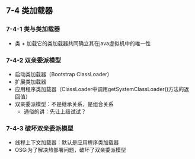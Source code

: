 ## 7-4 类加载器

### 7-4-1 类与类加载器

- 类 + 加载它的类加载器共同确立其在java虚拟机中的唯一性

### 7-4-2 双亲委派模型

- 启动类加载器（Bootstrap ClassLoader）
- 扩展类加载器
- 应用程序类加载器（ClassLoader中调用getSystemClassLoader()方法的返回值）
- 双亲委派模型：不是继承关系，是组合关系
  - 通俗的讲：先让上级试试？ 

### 7-4-3 破坏双亲委派模型

- 线程上下文加载器：默认是应用程序类加载器
- OSGi为了解决热部署问题，破坏了双亲委派模型